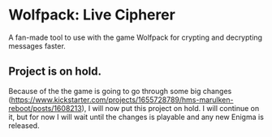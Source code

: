 # Wolfpack: Live Cipherer
A fan-made tool to use with the game Wolfpack for crypting and decrypting messages faster.

## Project is on hold.
Because of the the game is going to go through some big changes (https://www.kickstarter.com/projects/1655728789/hms-marulken-reboot/posts/1608213), I will now put this project on hold. I will continue on it, but for now I will wait until the changes is playable and any new Enigma is released.
